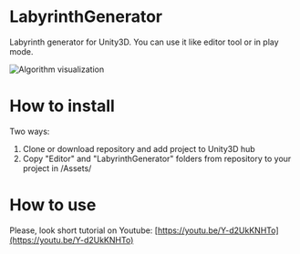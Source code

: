 # LabyrinthGenerator
Labyrinth generator for Unity3D. You can use it like editor tool or in play mode.

![Algorithm visualization](https://github.com/KotikovD/LabyrinthGenerator/blob/master/GenGif.gif "Algorithm visualization")

# How to install
Two ways:
1) Clone or download repository and add project to Unity3D hub
2) Copy "Editor" and "LabyrinthGenerator" folders  from repository to your project in /Assets/

# How to use
Please, look short tutorial on Youtube: [https://youtu.be/Y-d2UkKNHTo](https://youtu.be/Y-d2UkKNHTo)
